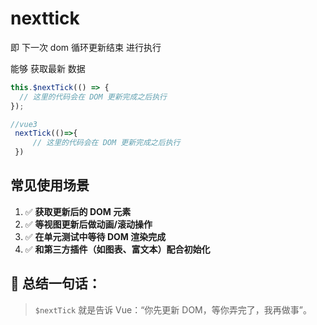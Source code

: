 # nexttick

即 下一次 dom 循环更新结束 进行执行 

能够 获取最新 数据

```js
this.$nextTick(() => {
  // 这里的代码会在 DOM 更新完成之后执行
});

//vue3
 nextTick(()=>{
     // 这里的代码会在 DOM 更新完成之后执行
 })
```



## 常见使用场景

1. ✅ **获取更新后的 DOM 元素**
2. ✅ **等视图更新后做动画/滚动操作**
3. ✅ **在单元测试中等待 DOM 渲染完成**
4. ✅ **和第三方插件（如图表、富文本）配合初始化**



## 🧩 总结一句话：

> `$nextTick` 就是告诉 Vue：“你先更新 DOM，等你弄完了，我再做事”。